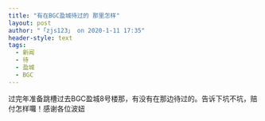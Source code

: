 ```yaml
---
title: "有在BGC盈城待过的 那里怎样"
layout: post
author: "「zjs123」 on 2020-1-11 17:35"
header-style: text
tags:
  - 新闻
  - 待
  - 盈城
  - BGC
---
```


<head></head>
<body>
  过完年准备跳槽过去BGC盈城8号楼那，有没有在那边待过的。告诉下坑不坑，赔付怎样囖！感谢各位波妞
 <br>
</body>


